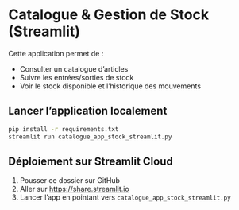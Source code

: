 # Catalogue & Gestion de Stock (Streamlit)

Cette application permet de :
- Consulter un catalogue d’articles
- Suivre les entrées/sorties de stock
- Voir le stock disponible et l’historique des mouvements

## Lancer l’application localement

```bash
pip install -r requirements.txt
streamlit run catalogue_app_stock_streamlit.py
```

## Déploiement sur Streamlit Cloud

1. Pousser ce dossier sur GitHub
2. Aller sur https://share.streamlit.io
3. Lancer l’app en pointant vers `catalogue_app_stock_streamlit.py`
